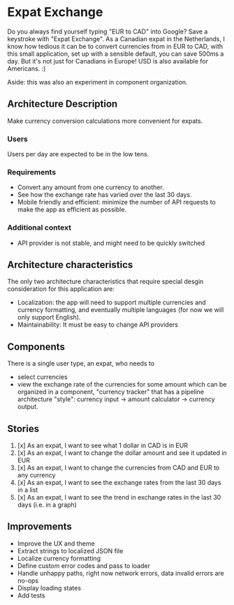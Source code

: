 # Expat Exchange
Do you always find yourself typing "EUR to CAD" into Google? Save a keystroke with "Expat Exchange". As a Canadian expat in the Netherlands, I know how tedious it can be to convert currencies from in EUR to CAD, with this small application, set up with a sensible default, you can save 500ms a day. But it's not just for Canadians in Europe! USD is also available for Americans. :)

Aside: this was also an experiment in component organization.

## Architecture Description

Make currency conversion calculations more convenient for expats.

### Users

Users per day are expected to be in the low tens.

### Requirements

- Convert any amount from one currency to another.
- See how the exchange rate has varied over the last 30 days.
- Mobile friendly and efficient: minimize the number of API requests to make the app as efficient as possible.

### Additional context

- API provider is not stable, and might need to be quickly switched

## Architecture characteristics

The only two architecture characteristics that require special desgin consideration for this application are:
- Localization: the app will need to support multiple currencies and currency formatting, and eventually multiple languages (for now we will only support English).
- Maintainability: It must be easy to change API providers

## Components
There is a single user type, an expat, who needs to
- select currencies
- view the exchange rate of the currencies for some amount
which can be organized in a component, "currency tracker" that has a pipeline architecture "style": currency input -> amount calculator -> currency output.

## Stories
1. [x] As an expat, I want to see what 1 dollar in CAD is in EUR
2. [x] As an expat, I want to change the dollar amount and see it updated in EUR
3. [x] As an expat, I want to change the currencies from CAD and EUR to any currency
4. [x] As an expat, I want to see the exchange rates from the last 30 days in a list
5. [x] As an expat, I want to see the trend in exchange rates in the last 30 days (i.e. in a graph)

## Improvements
- Improve the UX and theme
- Extract strings to localized JSON file
- Localize currency formatting
- Define custom error codes and pass to loader
- Handle unhappy paths, right now network errors, data invalid errors are no-ops
- Display loading states
- Add tests